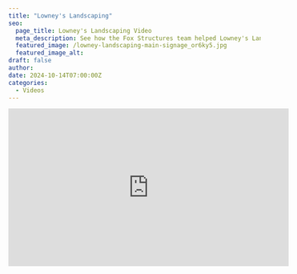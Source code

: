 ```yaml
---
title: "Lowney's Landscaping"
seo:
  page_title: Lowney's Landscaping Video
  meta_description: See how the Fox Structures team helped Lowney's Landscaping expand one of their primary storage buildings.
  featured_image: /lowney-landscaping-main-signage_or6ky5.jpg
  featured_image_alt:
draft: false
author:
date: 2024-10-14T07:00:00Z
categories:
  - Videos
---
```


<div class="video-wrapper">
<iframe width="560" height="315" src="https://www.youtube.com/embed/zyS29rPHyZY?si=GDnm_8p2mo9ouWyw" title="YouTube video player" frameborder="0" allow="accelerometer; autoplay; clipboard-write; encrypted-media; gyroscope; picture-in-picture; web-share" referrerpolicy="strict-origin-when-cross-origin" allowfullscreen></iframe>
</div>